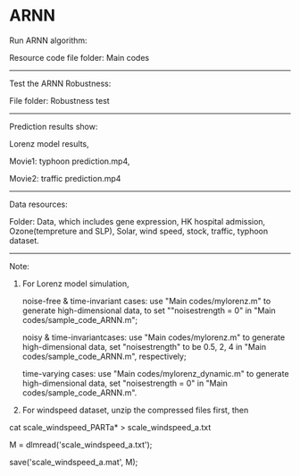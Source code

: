 # ARNN

Run ARNN algorithm:

Resource code file folder: Main codes

***********************************************************************************************************
Test the ARNN Robustness:

File folder: Robustness test

***********************************************************************************************************
Prediction results show:

Lorenz model results,

Movie1: typhoon prediction.mp4, 

Movie2: traffic prediction.mp4

***********************************************************************************************************
Data resources:

Folder: Data, which includes gene expression, HK hospital admission, Ozone(tempreture and SLP), Solar, wind speed, stock, traffic, typhoon dataset.

***********************************************************************************************************
Note: 
1. For Lorenz model simulation, 

   noise-free & time-invariant cases:  use "Main codes/mylorenz.m" to generate high-dimensional data, to set ""noisestrength = 0" in "Main codes/sample_code_ARNN.m";
   
   noisy & time-invariantcases: use "Main codes/mylorenz.m" to generate high-dimensional data, set "noisestrength" to be 0.5, 2, 4 in "Main codes/sample_code_ARNN.m", respectively;
   
   time-varying cases: use "Main codes/mylorenz_dynamic.m" to generate high-dimensional data, set "noisestrength = 0" in "Main codes/sample_code_ARNN.m".

2. For windspeed dataset, unzip the compressed files first, then  

cat scale_windspeed_PARTa* > scale_windspeed_a.txt   

M = dlmread('scale_windspeed_a.txt'); 

save('scale_windspeed_a.mat', M);
